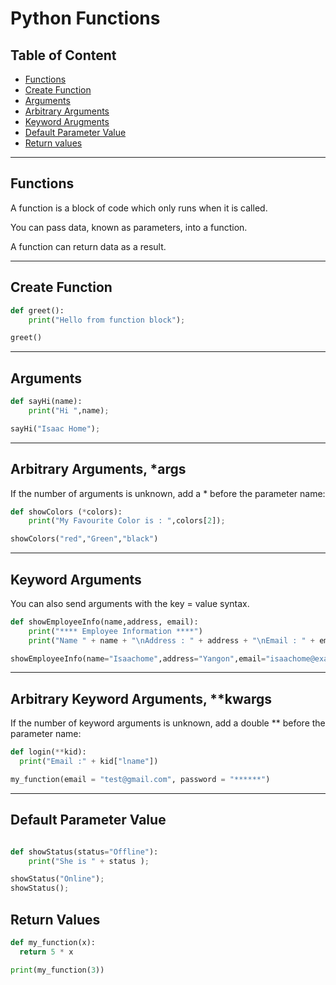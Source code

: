 # Python Functions

## Table of Content
- [Functions](#functions)
- [Create Function](#create-function)
- [Arguments](#arguments)
- [Arbitrary Arguments](#arbitrary-arguments-args)
- [Keyword Arugments](#keyword-arguments)
- [Default Parameter Value](#default-parameter-value)
- [Return values](#return-values)
---

## **Functions**
A function is a block of code which only runs when it is called.

You can pass data, known as parameters, into a function.

A function can return data as a result.

---

## **Create Function**

```py
def greet():
    print("Hello from function block");

greet()
```

---

## Arguments

```py
def sayHi(name):
    print("Hi ",name);

sayHi("Isaac Home");
```

---

## Arbitrary Arguments, *args

If the number of arguments is unknown, add a * before the parameter name:

```py
def showColors (*colors):
    print("My Favourite Color is : ",colors[2]);

showColors("red","Green","black")
```

---

## Keyword Arguments

You can also send arguments with the key = value syntax.

```py
def showEmployeeInfo(name,address, email):
    print("**** Employee Information ****")
    print("Name " + name + "\nAddress : " + address + "\nEmail : " + email);

showEmployeeInfo(name="Isaachome",address="Yangon",email="isaachome@example.com");
```

---

## Arbitrary Keyword Arguments, **kwargs

If the number of keyword arguments is unknown, add a double ** before the parameter name:

```py
def login(**kid):
  print("Email :" + kid["lname"])

my_function(email = "test@gmail.com", password = "******")
```

---

## Default Parameter Value

```py

def showStatus(status="Offline"):
    print("She is " + status );

showStatus("Online");
showStatus();
```

## Return Values

```py
def my_function(x):
  return 5 * x

print(my_function(3))
```